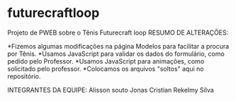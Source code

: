 # futurecraftloop
Projeto de PWEB sobre o Tênis Futurecraft loop
RESUMO DE ALTERAÇÕES:

*Fizemos algumas modificações na página Modelos
para facilitar a procura por Tênis.
*Usamos JavaScript para validar os dados do formulário,
como pedido pelo Professor.
*Usamos JavaScript para animações, como solicitado 
pelo professor.
*Colocamos os arquivos "soltos" aqui no repositório.

INTEGRANTES DA EQUIPE:
Alisson souto
Jonas Cristian
Rekelmy Silva
